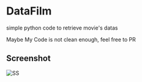 # DataFilm
simple python code to retrieve movie's datas  

Maybe My Code is not clean enough, feel free to PR  

## Screenshot  
![SS](https://user-images.githubusercontent.com/28988446/201264445-6429009e-0fe8-43b9-86d0-a36349983c69.png)
